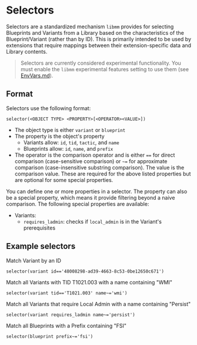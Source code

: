# Selectors

Selectors are a standardized mechanism `libmm` provides for selecting Blueprints and Variants from a Library based on the characteristics of the Blueprint/Variant (rather than by ID). This is primarily intended to be used by extensions that require mappings between their extension-specific data and Library contents.

> Selectors are currently considered experimental functionality. You must enable the `libmm` experimental features setting to use them (see [EnvVars.md](EnvVars.md)).

## Format

Selectors use the following format:

```
selector(<OBJECT TYPE> <PROPERTY>[<OPERATOR><VALUE>])
```

- The object type is either `variant` or `blueprint`
- The property is the object's property
  - Variants allow: `id`, `tid`, `tactic`, and `name`
  - Blueprints allow: `id`, `name`, and `prefix`
- The operator is the comparison operator and is either `==` for direct comparison (case-sensitive comparison) or `~=` for approximate comparison (case-insensitive substring comparison). The value is the comparison value. These are required for the above listed properties but are optional for some special properties.

You can define one or more properties in a selector. The property can also be a special property, which means it provide filtering beyond a naive comparison. The following special properties are available:

- Variants:
  - `requires_ladmin`: checks if `local_admin` is in the Variant's prerequisites

## Example selectors

Match Variant by an ID

```
selector(variant id=='48008298-ad39-4663-8c53-0be12650c671')
```

Match all Variants with TID T1021.003 with a name containing "WMI"

```
selector(variant tid=='T1021.003' name~='wmi')
```

Match all Variants that require Local Admin with a name containing "Persist"

```
selector(variant requires_ladmin name~='persist')
```

Match all Blueprints with a Prefix containing "FSI"

```
selector(blueprint prefix~='fsi')
```
